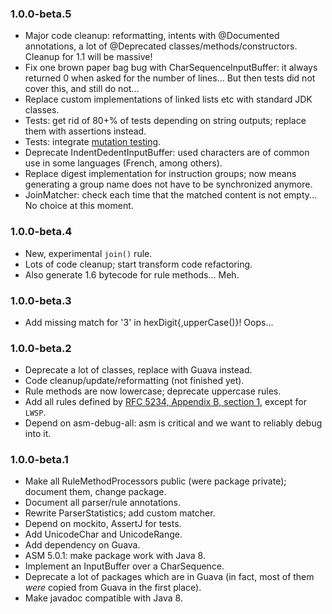 ### 1.0.0-beta.5

* Major code cleanup: reformatting, intents with @Documented annotations, a lot of @Deprecated
  classes/methods/constructors. Cleanup for 1.1 will be massive!
* Fix one brown paper bag bug with CharSequenceInputBuffer: it always returned 0 when asked for the
  number of lines... But then tests did not cover this, and still do not...
* Replace custom implementations of linked lists etc with standard JDK classes.
* Tests: get rid of 80+% of tests depending on string outputs; replace them with assertions instead.
* Tests: integrate [mutation testing](https://github.com/hcoles/pitest).
* Deprecate IndentDedentInputBuffer: used characters are of common use in some languages (French,
  among others).
* Replace digest implementation for instruction groups; now means generating a group name does not
  have to be synchronized anymore.
* JoinMatcher: check each time that the matched content is not empty... No choice at this moment.

### 1.0.0-beta.4

* New, experimental `join()` rule.
* Lots of code cleanup; start transform code refactoring.
* Also generate 1.6 bytecode for rule methods... Meh.

### 1.0.0-beta.3

* Add missing match for '3' in hexDigit{,upperCase()}! Oops...

### 1.0.0-beta.2

* Deprecate a lot of classes, replace with Guava instead.
* Code cleanup/update/reformatting (not finished yet).
* Rule methods are now lowercase; deprecate uppercase rules.
* Add all rules defined by
  [RFC 5234, Appendix B, section 1](https://tools.ietf.org/html/rfc5234#appendix-B.1), except for
  `LWSP`.
* Depend on asm-debug-all: asm is critical and we want to reliably debug into it.

### 1.0.0-beta.1

* Make all RuleMethodProcessors public (were package private); document them, change package.
* Document all parser/rule annotations.
* Rewrite ParserStatistics; add custom matcher.
* Depend on mockito, AssertJ for tests.
* Add UnicodeChar and UnicodeRange.
* Add dependency on Guava.
* ASM 5.0.1: make package work with Java 8.
* Implement an InputBuffer over a CharSequence.
* Deprecate a lot of packages which are in Guava (in fact, most of them _were_ copied from Guava in
  the first place).
* Make javadoc compatible with Java 8.

